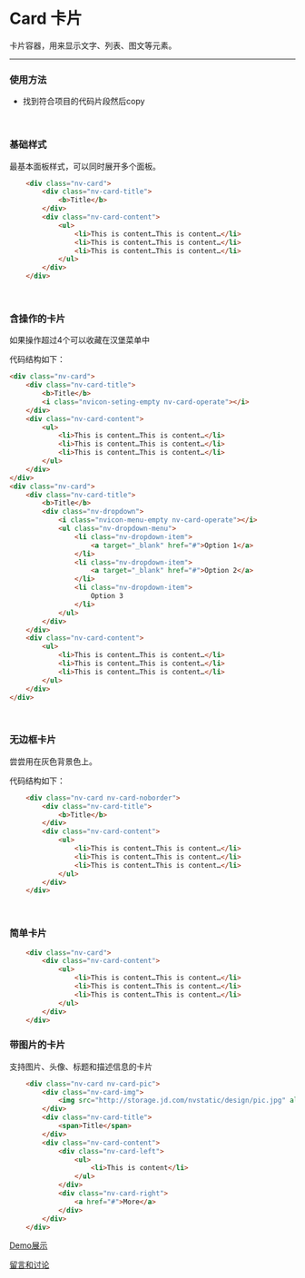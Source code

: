 # Card 卡片

卡片容器，用来显示文字、列表、图文等元素。

---

### 使用方法

+ 找到符合项目的代码片段然后copy

<br/>

### 基础样式

最基本面板样式，可以同时展开多个面板。

```html
    <div class="nv-card">
        <div class="nv-card-title">
            <b>Title</b>
        </div>
        <div class="nv-card-content">
            <ul>
                <li>This is content…This is content…</li>
                <li>This is content…This is content…</li>
                <li>This is content…This is content…</li>
            </ul>
        </div>
    </div>
```

<br/>

### 含操作的卡片

如果操作超过4个可以收藏在汉堡菜单中

代码结构如下：

```html
<div class="nv-card">
    <div class="nv-card-title">
        <b>Title</b>
        <i class="nvicon-seting-empty nv-card-operate"></i>
    </div>
    <div class="nv-card-content">
        <ul>
            <li>This is content…This is content…</li>
            <li>This is content…This is content…</li>
            <li>This is content…This is content…</li>
        </ul>
    </div>
</div>
<div class="nv-card">
    <div class="nv-card-title">
        <b>Title</b>
        <div class="nv-dropdown">
            <i class="nvicon-menu-empty nv-card-operate"></i>
            <ul class="nv-dropdown-menu">
                <li class="nv-dropdown-item">
                    <a target="_blank" href="#">Option 1</a>
                </li>
                <li class="nv-dropdown-item">
                    <a target="_blank" href="#">Option 2</a>
                </li>
                <li class="nv-dropdown-item">
                    Option 3
                </li>
            </ul>
        </div>
    </div>
    <div class="nv-card-content">
        <ul>
            <li>This is content…This is content…</li>
            <li>This is content…This is content…</li>
            <li>This is content…This is content…</li>
        </ul>
    </div>
</div>
```
<br/>

### 无边框卡片

尝尝用在灰色背景色上。

代码结构如下：

```html
    <div class="nv-card nv-card-noborder">
        <div class="nv-card-title">
            <b>Title</b>
        </div>
        <div class="nv-card-content">
            <ul>
                <li>This is content…This is content…</li>
                <li>This is content…This is content…</li>
                <li>This is content…This is content…</li>
            </ul>
        </div>
    </div>
```
<br/>

### 简单卡片

```html
    <div class="nv-card">
        <div class="nv-card-content">
            <ul>
                <li>This is content…This is content…</li>
                <li>This is content…This is content…</li>
                <li>This is content…This is content…</li>
            </ul>
        </div>
    </div>
```

### 带图片的卡片

支持图片、头像、标题和描述信息的卡片

```html
    <div class="nv-card nv-card-pic">
        <div class="nv-card-img">
            <img src="http://storage.jd.com/nvstatic/design/pic.jpg" alt="">
        </div>
        <div class="nv-card-title">
            <span>Title</span>
        </div>
        <div class="nv-card-content">
            <div class="nv-card-left">
                <ul>
                    <li>This is content</li>
                </ul>
            </div>
            <div class="nv-card-right">
                <a href="#">More</a>
            </div>
        </div>
    </div>
```

[Demo展示](http://gtp-nv.jd.com/docs?languageCode=CN&columnUid=41c513f9dd334a1ebb0fbbd76d71e973&directoryUid=32756a152cb54d1aa8ed1567944350e3&directoryName=Card%20%E5%8D%A1%E7%89%87)

[留言和讨论](https://github.com/Nv-js/nv-source/issues/20)

    